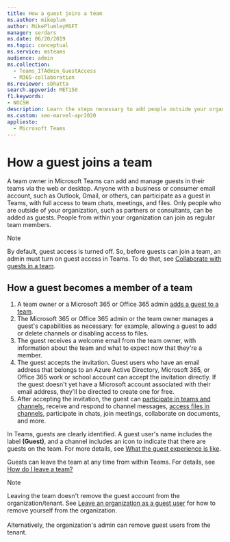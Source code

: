 ```yaml
---
title: How a guest joins a team
ms.author: mikeplum
author: MikePlumleyMSFT
manager: serdars
ms.date: 06/20/2019
ms.topic: conceptual
ms.service: msteams
audience: admin
ms.collection: 
  - Teams_ITAdmin_GuestAccess
  - M365-collaboration
ms.reviewer: sbhatta
search.appverid: MET150
f1.keywords:
- NOCSH
description: Learn the steps necessary to add people outside your organization as guests to a team in Microsoft Teams.
ms.custom: seo-marvel-apr2020
appliesto: 
  - Microsoft Teams
---
```


How a guest joins a team
========================

A team owner in Microsoft Teams can add and manage guests in their teams via the web or desktop. Anyone with a business or consumer email account, such as Outlook, Gmail, or others, can participate as a guest in Teams, with full access to team chats, meetings, and files. Only people who are outside of your organization, such as partners or consultants, can be added as guests. People from within your organization can join as regular team members.
  
> [!NOTE]
> By default, guest access is turned off. So, before guests can join a team, an admin must turn on guest access in Teams. To do that, see [Collaborate with guests in a team](https://docs.microsoft.com/microsoft-365/solutions/collaborate-as-team). 
  
## How a guest becomes a member of a team

1. A team owner or a Microsoft 365 or Office 365 admin [adds a guest to a team](https://support.office.com/article/add-guests-to-a-team-fccb4fa6-f864-4508-bdde-256e7384a14f).
1. The Microsoft 365 or Office 365 admin or the team owner manages a guest's capabilities as necessary: for example, allowing a guest to add or delete channels or disabling access to files.
1. The guest receives a welcome email from the team owner, with information about the team and what to expect now that they're a member. 
1. The guest accepts the invitation.
  Guest users who have an email address that belongs to an Azure Active Directory, Microsoft 365, or Office 365 work or school account can accept the invitation directly. 
  If the guest doesn't yet have a Microsoft account associated with their email address, they'll be directed to create one for free. 
1. After accepting the invitation, the guest can [participate in teams and channels](https://support.office.com/article/teams-and-channels-df38ae23-8f85-46d3-b071-cb11b9de5499), receive and respond to channel messages, [access files in channels](https://support.office.com/article/access-files-in-channels-c593c78a-27c4-4661-a598-682baa30ca7e), participate in chats, join meetings, collaborate on documents, and more. 

In Teams, guests are clearly identified. A guest user's name includes the label **(Guest)**, and a channel includes an icon to indicate that there are guests on the team. For more details, see [What the guest experience is like](guest-experience.md).
  
Guests can leave the team at any time from within Teams. For details, see  [How do I leave a team?](https://support.office.com/article/leave-a-team-e481005d-3ec6-4694-b300-375472ba4076)

> [!NOTE]
> Leaving the team doesn't remove the guest account from the organization/tenant. See [Leave an organization as a guest user](https://docs.microsoft.com/azure/active-directory/b2b/leave-the-organization) for how to remove yourself from the organization. <br><br>Alternatively, the organization's admin can remove guest users from the tenant.

